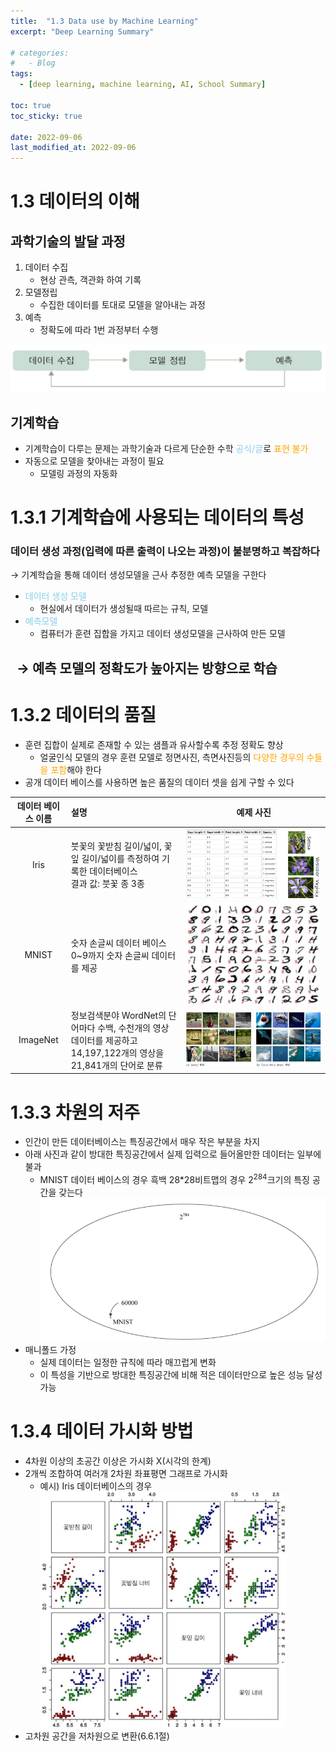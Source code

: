 ```yaml
---
title:  "1.3 Data use by Machine Learning"
excerpt: "Deep Learning Summary"

# categories:
#   - Blog
tags:
  - [deep learning, machine learning, AI, School Summary]

toc: true
toc_sticky: true
 
date: 2022-09-06
last_modified_at: 2022-09-06
---
```


# 1.3 데이터의 이해

## 과학기술의 발달 과정

1. 데이터 수집
    - 현상 관측, 객관화 하여 기록
2. 모델정립
    - 수집한 데이터를 토대로 모델을 알아내는 과정
3. 예측
    - 정확도에 따라 1번 과정부터 수행

  ![과학기술의 발달 과정](../assets/img/modelevol.png)
  
## 기계학습

- 기계학습이 다루는 문제는 과학기술과 다르게 단순한 수학 <span style="color:skyblue">공식/글</span>로 <span style="color:orange">표현 불가</span>
- 자동으로 모델을 찾아내는 과정이 필요
  - 모델링 과정의 자동화

# 1.3.1 기계학습에 사용되는 데이터의 특성

### 데이터 생성 과정(입력에 따른 출력이 나오는 과정)이 불분명하고 복잡하다

&rarr; 기계학습을 통해 데이터 생성모델을 근사 추정한 예측 모델을 구한다
- <span style="color:skyblue">데이터 생성 모델</span>
  - 현실에서 데이터가 생성될때 따르는 규칙, 모델
- <span style="color:skyblue">예측모델</span>
  - 컴퓨터가 훈련 집합을 가지고 데이터 생성모델을 근사하여 만든 모델

## &nbsp; &rarr; 예측 모델의 정확도가 높아지는 방향으로 학습

# 1.3.2 데이터의 품질

- 훈련 집합이 실제로 존재할 수 있는 샘플과 유사할수록 추정 정확도 향상
  - 얼굴인식 모델의 경우 훈련 모델로 정면사진, 측면사진등의 <span style="color:orange">다양한 경우의 수들을 포함</span>해야 한다
- 공개 데이터 베이스를 사용하면 높은 품질의 데이터 셋을 쉽게 구할 수 있다

|데이터 베이스 이름|설명|예제 사진|
|:---:|:---|:---:|
|Iris|붓꽃의 꽃받침 길이/넓이, 꽃잎 길이/넓이를 측정하여 기록한 데이터베이스<br>결과 값: 붓꽃 종 3종|![붓꽃](../assets/img/IrisExample.png)
|MNIST|숫자 손글씨 데이터 베이스<br>0~9까지 숫자 손글씨 데이터를 제공|![손글씨](../assets/img/MNISTExample.png)
|ImageNet|정보검색분야 WordNet의 단어마다 수백, 수천개의 영상 데이터를 제공하고<br>14,197,122개의 영상을 21,841개의 단어로 분류|![이미지넷](../assets/img/ImageNetExample.png)

# 1.3.3 차원의 저주

- 인간이 만든 데이터베이스는 특징공간에서 매우 작은 부분을 차지
- 아래 사진과 같이 방대한 특징공간에서 실제 입력으로 들어올만한 데이터는 일부에 불과
  - MNIST 데이터 베이스의 경우 흑백 28*28비트맵의 경우 2<sup>284</sup>크기의 특징 공간을 갖는다
 ![차원의 저주](../assets/img/MNIST_Limit.png)
- 매니폴드 가정
  - 실제 데이터는 일정한 규칙에 따라 매끄럽게 변화
  - 이 특성을 기반으로 방대한 특징공간에 비해 적은 데이터만으로 높은 성능 달성 가능

# 1.3.4 데이터 가시화 방법

- 4차원 이상의 초공간 이상은 가시화 X(시각의 한계)
- 2개씩 조합하여 여러개 2차원 좌표평면 그래프로 가시화
  - 예시) Iris 데이터베이스의 경우
![차원의 저주](../assets/img/Iris_visualize.png)
- 고차원 공간을 저차원으로 변환(6.6.1절)